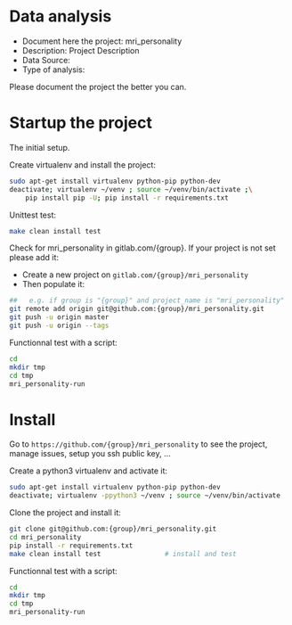 # Data analysis
- Document here the project: mri_personality
- Description: Project Description
- Data Source:
- Type of analysis:

Please document the project the better you can.

# Startup the project

The initial setup.

Create virtualenv and install the project:
```bash
sudo apt-get install virtualenv python-pip python-dev
deactivate; virtualenv ~/venv ; source ~/venv/bin/activate ;\
    pip install pip -U; pip install -r requirements.txt
```

Unittest test:
```bash
make clean install test
```

Check for mri_personality in gitlab.com/{group}.
If your project is not set please add it:

- Create a new project on `gitlab.com/{group}/mri_personality`
- Then populate it:

```bash
##   e.g. if group is "{group}" and project_name is "mri_personality"
git remote add origin git@github.com:{group}/mri_personality.git
git push -u origin master
git push -u origin --tags
```

Functionnal test with a script:

```bash
cd
mkdir tmp
cd tmp
mri_personality-run
```

# Install

Go to `https://github.com/{group}/mri_personality` to see the project, manage issues,
setup you ssh public key, ...

Create a python3 virtualenv and activate it:

```bash
sudo apt-get install virtualenv python-pip python-dev
deactivate; virtualenv -ppython3 ~/venv ; source ~/venv/bin/activate
```

Clone the project and install it:

```bash
git clone git@github.com:{group}/mri_personality.git
cd mri_personality
pip install -r requirements.txt
make clean install test                # install and test
```
Functionnal test with a script:

```bash
cd
mkdir tmp
cd tmp
mri_personality-run
```
